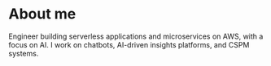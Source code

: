 # About me
Engineer building serverless applications and microservices on AWS, with a focus on AI. I work on chatbots, AI-driven insights platforms, and CSPM systems.
